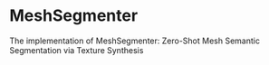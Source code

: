 # MeshSegmenter
The implementation of MeshSegmenter: Zero-Shot Mesh Semantic Segmentation via Texture Synthesis
